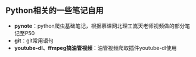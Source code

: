 ## Python相关的一些笔记自用

- **pynote**：python爬虫基础笔记，根据慕课网北理工嵩天老师视频做的部分笔记至P50
- **git**：git常用语句
- **youtube-dl、ffmpeg搞油管视频**：油管视频爬取插件youtube-dl使用

